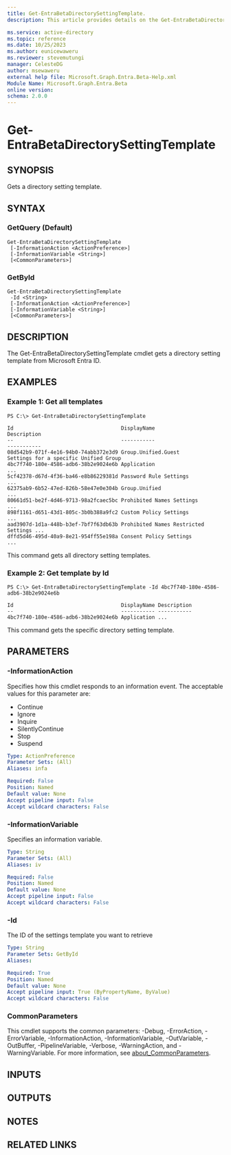 ```yaml
---
title: Get-EntraBetaDirectorySettingTemplate.
description: This article provides details on the Get-EntraBetaDirectorySettingTemplate command.

ms.service: active-directory
ms.topic: reference
ms.date: 10/25/2023
ms.author: eunicewaweru
ms.reviewer: stevemutungi
manager: CelesteDG
author: msewaweru
external help file: Microsoft.Graph.Entra.Beta-Help.xml
Module Name: Microsoft.Graph.Entra.Beta
online version:
schema: 2.0.0
---
```


# Get-EntraBetaDirectorySettingTemplate

## SYNOPSIS
Gets a directory setting template.

## SYNTAX

### GetQuery (Default)
```
Get-EntraBetaDirectorySettingTemplate 
 [-InformationAction <ActionPreference>] 
 [-InformationVariable <String>]
 [<CommonParameters>]
```

### GetById
```
Get-EntraBetaDirectorySettingTemplate 
 -Id <String> 
 [-InformationAction <ActionPreference>]
 [-InformationVariable <String>] 
 [<CommonParameters>]
```

## DESCRIPTION
The Get-EntraBetaDirectorySettingTemplate cmdlet gets a directory setting template from Microsoft Entra ID.

## EXAMPLES

### Example 1: Get all templates
```
PS C:\> Get-EntraBetaDirectorySettingTemplate

Id                                   DisplayName                          Description
--                                   -----------                          -----------
08d542b9-071f-4e16-94b0-74abb372e3d9 Group.Unified.Guest                  Settings for a specific Unified Group
4bc7f740-180e-4586-adb6-38b2e9024e6b Application                          ...
5cf42378-d67d-4f36-ba46-e8b86229381d Password Rule Settings               ...
62375ab9-6b52-47ed-826b-58e47e0e304b Group.Unified                        ...
80661d51-be2f-4d46-9713-98a2fcaec5bc Prohibited Names Settings            ...
898f1161-d651-43d1-805c-3b0b388a9fc2 Custom Policy Settings               ...
aad3907d-1d1a-448b-b3ef-7bf7f63db63b Prohibited Names Restricted Settings ...
dffd5d46-495d-40a9-8e21-954ff55e198a Consent Policy Settings              ...
```

This command gets all directory setting templates.

### Example 2: Get template by Id
```
PS C:\> Get-EntraBetaDirectorySettingTemplate -Id 4bc7f740-180e-4586-adb6-38b2e9024e6b

Id                                   DisplayName Description
--                                   ----------- -----------
4bc7f740-180e-4586-adb6-38b2e9024e6b Application ...
```

This command gets the specific directory setting template.

## PARAMETERS

### -InformationAction
Specifies how this cmdlet responds to an information event.
The acceptable values for this parameter are:

- Continue
- Ignore
- Inquire
- SilentlyContinue
- Stop
- Suspend

```yaml
Type: ActionPreference
Parameter Sets: (All)
Aliases: infa

Required: False
Position: Named
Default value: None
Accept pipeline input: False
Accept wildcard characters: False
```

### -InformationVariable
Specifies an information variable.

```yaml
Type: String
Parameter Sets: (All)
Aliases: iv

Required: False
Position: Named
Default value: None
Accept pipeline input: False
Accept wildcard characters: False
```

### -Id
The ID of the settings template you want to retrieve

```yaml
Type: String
Parameter Sets: GetById
Aliases:

Required: True
Position: Named
Default value: None
Accept pipeline input: True (ByPropertyName, ByValue)
Accept wildcard characters: False
```

### CommonParameters
This cmdlet supports the common parameters: -Debug, -ErrorAction, -ErrorVariable, -InformationAction, -InformationVariable, -OutVariable, -OutBuffer, -PipelineVariable, -Verbose, -WarningAction, and -WarningVariable. For more information, see [about_CommonParameters](http://go.microsoft.com/fwlink/?LinkID=113216).

## INPUTS

## OUTPUTS

## NOTES

## RELATED LINKS
